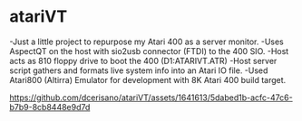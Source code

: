 # atariVT

-Just a little project to repurpose my Atari 400 as a server monitor.
-Uses AspectQT on the host with sio2usb connector (FTDI) to the 400 SIO.
-Host acts as 810 floppy drive to boot the 400 (D1:ATARIVT.ATR)
-Host server script gathers and formats live system info into an Atari IO file.
-Used Atari800 (Altirra) Emulator for development with 8K Atari 400 build target.

https://github.com/dcerisano/atariVT/assets/1641613/5dabed1b-acfc-47c6-b7b9-8cb8448e9d7d

